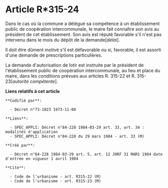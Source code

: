 # Article R*315-24

Dans le cas où la commune a délégué sa compétence à un établissement public de coopération intercommunale, le maire fait
connaître son avis au président de cet établissement. Son avis est réputé favorable s'il n'est pas intervenu dans le mois du
dépôt de la demande[*délai*].

Il doit être dûment motivé s'il est défavorable ou si, favorable, il est assorti d'une demande de prescriptions
particulières.

La demande d'autorisation de lotir est instruite par le président de l'établissement public de coopération intercommunale, au
lieu et place du maire, dans les conditions prévues aux articles R. 315-22 et R. 315-23[*autorité compétente*].

**Liens relatifs à cet article**

	**Codifié par**:

	  - Décret n°73-1023 1973-11-08

	**Liens**:

	  - SPEC_APPLI: Décret n°84-228 1984-03-29 art. 33, art. 34 : modalités d'application
	  - SPEC_APPLI: Décret n°84-228 du 29 mars 1984 - art. 33 (M)

	**Créé par**:

	  - Décret n°84-228 1984-03-29 art. 5, art. 12 JORF 31 MARS 1984 date d'entrée en vigueur 1 avril 1984

	**Cite**:

	  - Code de l'urbanisme - art. R315-22 (M)
	  - Code de l'urbanisme - art. R315-23 (M)
